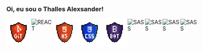 ### Oi, eu sou o Thalles Alexsander!


<div style="display:flex">
 <a> 
   <img align="center" src="https://github.com/gustavofbc/pixel_of_shields/blob/main/base/git.png" alt="SASS" height="75" width="75" />
  </a>
<a> 
   <img align="center" src="https://github.com/gustavofbc/pixel_of_shields/blob/main/base/javascript.png" alt="REACT" height="75" width="75" />
</a>
 <a> 
   <img align="center" src="https://github.com/gustavofbc/pixel_of_shields/blob/main/base/html.png" alt="HTML" height="75" width="75" />
 </a>
 <a> 
    <img align="center" src="https://github.com/gustavofbc/pixel_of_shields/blob/main/base/css.png" alt="SASS" height="75" width="75" />
  </a>
  <a> 
  <img align="center" src="https://github.com/gustavofbc/pixel_of_shields/blob/main/base/bootstrap.png" alt="SASS" height="75" width="75" />
   </a>
 <a> 
   <img align="center" src="https://github.com/gustavofbc/pixel_of_shields/blob/main/base/materialize.png" alt="SASS" height="75" width="75" />
  </a>
  <a> 
   <img align="center" src="https://github.com/gustavofbc/pixel_of_shields/blob/main/base/figma.png" alt="SASS" height="75" width="75" />
  </a>
 <a> 
   <img align="center" src="https://github.com/gustavofbc/pixel_of_shields/blob/main/base/adobe_photoshop.png" alt="SASS" height="75" width="75" />
  </a>
 <a> 
   <img align="center" src="https://github.com/gustavofbc/pixel_of_shields/blob/main/base/adobe_xd.png" alt="SASS" height="75" width="75" />
  </a>
</div>

